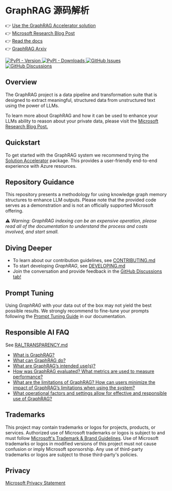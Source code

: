 # GraphRAG 源码解析

👉 [Use the GraphRAG Accelerator solution](https://github.com/Azure-Samples/graphrag-accelerator) <br/>
👉 [Microsoft Research Blog Post](https://www.microsoft.com/en-us/research/blog/graphrag-unlocking-llm-discovery-on-narrative-private-data/)<br/>
👉 [Read the docs](https://microsoft.github.io/graphrag)<br/>
👉 [GraphRAG Arxiv](https://arxiv.org/pdf/2404.16130)

<div align="left">
  <a href="https://pypi.org/project/graphrag/">
    <img alt="PyPI - Version" src="https://img.shields.io/pypi/v/graphrag">
  </a>
  <a href="https://pypi.org/project/graphrag/">
    <img alt="PyPI - Downloads" src="https://img.shields.io/pypi/dm/graphrag">
  </a>
  <a href="https://github.com/microsoft/graphrag/issues">
    <img alt="GitHub Issues" src="https://img.shields.io/github/issues/microsoft/graphrag">
  </a>
  <a href="https://github.com/microsoft/graphrag/discussions">
    <img alt="GitHub Discussions" src="https://img.shields.io/github/discussions/microsoft/graphrag">
  </a>
</div>

## Overview

The GraphRAG project is a data pipeline and transformation suite that is designed to extract meaningful, structured data from unstructured text using the power of LLMs.

To learn more about GraphRAG and how it can be used to enhance your LLMs ability to reason about your private data, please visit the <a href="https://www.microsoft.com/en-us/research/blog/graphrag-unlocking-llm-discovery-on-narrative-private-data/" target="_blank">Microsoft Research Blog Post.</a>

## Quickstart

To get started with the GraphRAG system we recommend trying the [Solution Accelerator](https://github.com/Azure-Samples/graphrag-accelerator) package. This provides a user-friendly end-to-end experience with Azure resources.

## Repository Guidance

This repository presents a methodology for using knowledge graph memory structures to enhance LLM outputs. Please note that the provided code serves as a demonstration and is not an officially supported Microsoft offering.

⚠️ *Warning: GraphRAG indexing can be an expensive operation, please read all of the documentation to understand the process and costs involved, and start small.*

## Diving Deeper

- To learn about our contribution guidelines, see [CONTRIBUTING.md](./CONTRIBUTING.md)
- To start developing _GraphRAG_, see [DEVELOPING.md](./DEVELOPING.md)
- Join the conversation and provide feedback in the [GitHub Discussions tab!](https://github.com/microsoft/graphrag/discussions)

## Prompt Tuning

Using _GraphRAG_ with your data out of the box may not yield the best possible results.
We strongly recommend to fine-tune your prompts following the [Prompt Tuning Guide](https://microsoft.github.io/graphrag/posts/prompt_tuning/overview/) in our documentation.

## Responsible AI FAQ

See [RAI_TRANSPARENCY.md](./RAI_TRANSPARENCY.md)

- [What is GraphRAG?](./RAI_TRANSPARENCY.md#what-is-graphrag)
- [What can GraphRAG do?](./RAI_TRANSPARENCY.md#what-can-graphrag-do)
- [What are GraphRAG’s intended use(s)?](./RAI_TRANSPARENCY.md#what-are-graphrags-intended-uses)
- [How was GraphRAG evaluated? What metrics are used to measure performance?](./RAI_TRANSPARENCY.md#how-was-graphrag-evaluated-what-metrics-are-used-to-measure-performance)
- [What are the limitations of GraphRAG? How can users minimize the impact of GraphRAG’s limitations when using the system?](./RAI_TRANSPARENCY.md#what-are-the-limitations-of-graphrag-how-can-users-minimize-the-impact-of-graphrags-limitations-when-using-the-system)
- [What operational factors and settings allow for effective and responsible use of GraphRAG?](./RAI_TRANSPARENCY.md#what-operational-factors-and-settings-allow-for-effective-and-responsible-use-of-graphrag)

## Trademarks

This project may contain trademarks or logos for projects, products, or services. Authorized use of Microsoft
trademarks or logos is subject to and must follow
[Microsoft's Trademark & Brand Guidelines](https://www.microsoft.com/en-us/legal/intellectualproperty/trademarks/usage/general).
Use of Microsoft trademarks or logos in modified versions of this project must not cause confusion or imply Microsoft sponsorship.
Any use of third-party trademarks or logos are subject to those third-party's policies.

## Privacy

[Microsoft Privacy Statement](https://privacy.microsoft.com/en-us/privacystatement)
